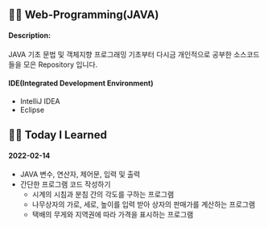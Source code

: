 ## 🐱‍🏍 Web-Programming(JAVA)
 
#### Description: 
  JAVA 기초 문법 및 객체지향 프로그래밍
  기초부터 다시금 개인적으로 공부한 소스코드들을 모은 Repository 입니다.
  
  
  
#### IDE(Integrated Development Environment)
  - IntelliJ IDEA
  - Eclipse

## 🐱‍🐉 Today I Learned
#### 2022-02-14
+ JAVA 변수, 연산자, 제어문, 입력 및 출력
+ 간단한 프로그램 코드 작성하기 
  - 시계의 시침과 분침 간의 각도를 구하는 프로그램
  - 나무상자의 가로, 세로, 높이를 입력 받아 상자의 판매가를 계산하는 프로그램
  - 택배의 무게와 지역권에 따라 가격을 표시하는 프로그램 
